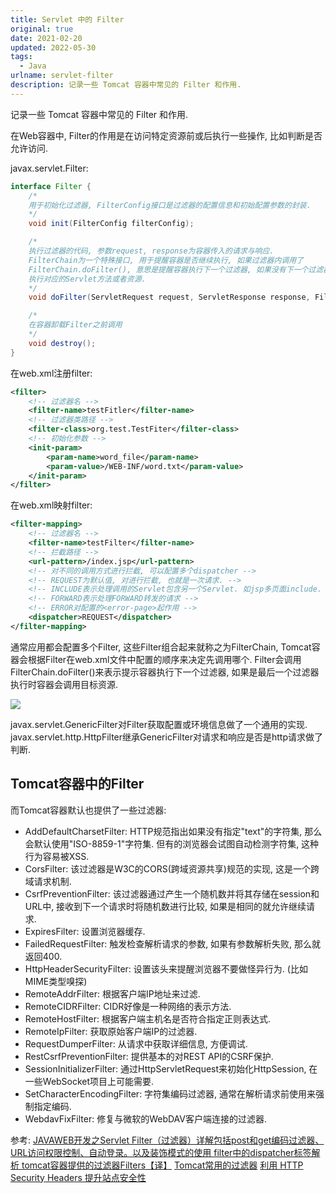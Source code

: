```yaml
---
title: Servlet 中的 Filter
original: true
date: 2021-02-20
updated: 2022-05-30
tags: 
  - Java
urlname: servlet-filter
description: 记录一些 Tomcat 容器中常见的 Filter 和作用.
---
```

记录一些 Tomcat 容器中常见的 Filter 和作用.
<!--more-->
在Web容器中, Filter的作用是在访问特定资源前或后执行一些操作, 比如判断是否允许访问. 

javax.servlet.Filter:
~~~ java
interface Filter {
    /*
    用于初始化过滤器, FilterConfig接口是过滤器的配置信息和初始配置参数的封装.
    */
    void init(FilterConfig filterConfig);

    /*
    执行过滤器的代码, 参数request, response为容器传入的请求与响应. 
    FilterChain为一个特殊接口, 用于提醒容器是否继续执行, 如果过滤器内调用了
    FilterChain.doFilter(), 意思是提醒容器执行下一个过滤器, 如果没有下一个过滤器则
    执行对应的Servlet方法或者资源.
    */
    void doFilter(ServletRequest request, ServletResponse response, FilterChain chain);

    /*
    在容器卸载Filter之前调用
    */
    void destroy();
}
~~~

在web.xml注册filter:
~~~ xml
<filter>
    <!-- 过滤器名 -->
    <filter-name>testFitler</filter-name>
    <!-- 过滤器类路径 -->
    <filter-class>org.test.TestFiter</filter-class>
    <!-- 初始化参数 -->
    <init-param>
        <param-name>word_file</param-name>
        <param-value>/WEB-INF/word.txt</param-value>
    </init-param>
</filter>
~~~

在web.xml映射filter:
~~~ xml
<filter-mapping>
    <!-- 过滤器名 -->
    <filter-name>testFilter</filter-name>
    <!-- 拦截路径 -->
    <url-pattern>/index.jsp</url-pattern>
    <!-- 对不同的调用方式进行拦截, 可以配置多个dispatcher -->
    <!-- REQUEST为默认值, 对进行拦截, 也就是一次请求. -->
    <!-- INCLUDE表示处理调用的Servlet包含另一个Servlet. 如jsp多页面include. -->
    <!-- FORWARD表示处理FORWARD转发的请求 -->
    <!-- ERROR对配置的<error-page>起作用 -->
    <dispatcher>REQUEST</dispatcher>
</filter-mapping>
~~~

通常应用都会配置多个Filter, 这些Filter组合起来就称之为FilterChain, Tomcat容器会根据Filter在web.xml文件中配置的顺序来决定先调用哪个. Filter会调用FilterChain.doFilter()来表示提示容器执行下一个过滤器, 如果是最后一个过滤器执行时容器会调用目标资源.

![](/picture/2021-02-20-12-35-51.png)

javax.servlet.GenericFilter对Filter获取配置或环境信息做了一个通用的实现.
javax.servlet.http.HttpFilter继承GenericFilter对请求和响应是否是http请求做了判断.

## Tomcat容器中的Filter

而Tomcat容器默认也提供了一些过滤器:
- AddDefaultCharsetFilter: HTTP规范指出如果没有指定"text"的字符集, 那么会默认使用"ISO-8859-1"字符集. 但有的浏览器会试图自动检测字符集, 这种行为容易被XSS.
- CorsFilter: 该过滤器是W3C的CORS(跨域资源共享)规范的实现, 这是一个跨域请求机制.
- CsrfPreventionFilter: 该过滤器通过产生一个随机数并将其存储在session和URL中, 接收到下一个请求时将随机数进行比较, 如果是相同的就允许继续请求.
- ExpiresFilter: 设置浏览器缓存.
- FailedRequestFilter: 触发检查解析请求的参数, 如果有参数解析失败, 那么就返回400.
- HttpHeaderSecurityFilter: 设置该头来提醒浏览器不要做怪异行为. (比如MIME类型嗅探)
- RemoteAddrFilter: 根据客户端IP地址来过滤.
- RemoteCIDRFilter: CIDR好像是一种网络的表示方法.
- RemoteHostFilter: 根据客户端主机名是否符合指定正则表达式.
- RemoteIpFilter: 获取原始客户端IP的过滤器.
- RequestDumperFilter: 从请求中获取详细信息, 方便调试.
- RestCsrfPreventionFilter: 提供基本的对REST API的CSRF保护.
- SessionInitializerFilter: 通过HttpServletRequest来初始化HttpSession, 在一些WebSocket项目上可能需要.
- SetCharacterEncodingFilter: 字符集编码过滤器, 通常在解析请求前使用来强制指定编码.
- WebdavFixFilter: 修复与微软的WebDAV客户端连接的过滤器.




参考:
[JAVAWEB开发之Servlet Filter（过滤器）详解包括post和get编码过滤器、URL访问权限控制、自动登录。以及装饰模式的使用
](https://blog.csdn.net/u013087513/article/details/56835894)
[filter中的dispatcher标签解析
](https://blog.csdn.net/xiaokang123456kao/article/details/72885171)
[tomcat容器提供的过滤器Filters【译】](https://blog.csdn.net/weixin_34307464/article/details/92591041)
[Tomcat常用的过滤器](https://www.cnblogs.com/jian0110/p/10512188.html)
[利用 HTTP Security Headers 提升站点安全性](https://blog.csdn.net/myle69/article/details/83747018)